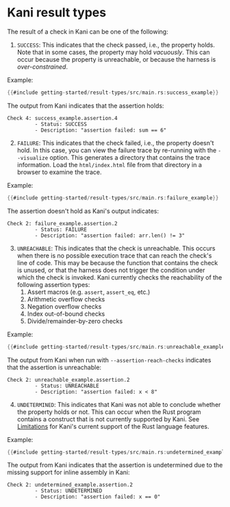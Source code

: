 # Kani result types

The result of a check in Kani can be one of the following:

1. `SUCCESS`: This indicates that the check passed, i.e., the property holds.
Note that in some cases, the property may hold _vacuously_. This can occur
because the property is unreachable, or because the harness is
_over-constrained_.

Example:
```rust
{{#include getting-started/result-types/src/main.rs:success_example}}
```
The output from Kani indicates that the assertion holds:
```
Check 4: success_example.assertion.4
         - Status: SUCCESS
         - Description: "assertion failed: sum == 6"
```

2. `FAILURE`: This indicates that the check failed, i.e., the property doesn't
hold. In this case, you can view the failure trace by re-running with the
`--visualize` option.  This generates a directory that contains the trace
information. Load the `html/index.html` file from that directory in a browser to
examine the trace.

Example:
```rust
{{#include getting-started/result-types/src/main.rs:failure_example}}
```
The assertion doesn't hold as Kani's output indicates:
```
Check 2: failure_example.assertion.2
         - Status: FAILURE
         - Description: "assertion failed: arr.len() != 3"
```

3. `UNREACHABLE`: This indicates that the check is unreachable. This occurs when
there is no possible execution trace that can reach the check's line of code.
This may be because the function that contains the check is unused, or that the
harness does not trigger the condition under which the check is invoked. Kani
currently checks the reachability of the following assertion types:
    1. Assert macros (e.g. `assert`, `assert_eq`, etc.)
    2. Arithmetic overflow checks
    3. Negation overflow checks
    4. Index out-of-bound checks
    5. Divide/remainder-by-zero checks


Example:

```rust
{{#include getting-started/result-types/src/main.rs:unreachable_example}}
```

The output from Kani when run with `--assertion-reach-checks` indicates that
the assertion is unreachable:
```
Check 2: unreachable_example.assertion.2
         - Status: UNREACHABLE
         - Description: "assertion failed: x < 8"
```

4. `UNDETERMINED`: This indicates that Kani was not able to conclude whether the
property holds or not. This can occur when the Rust program contains a construct
that is not currently supported by Kani. See
[Limitations](./limitations.md#limitations) for Kani's current support of the
Rust language features.

Example:
```rust
{{#include getting-started/result-types/src/main.rs:undetermined_example}}
```
The output from Kani indicates that the assertion is undetermined due to the
missing support for inline assembly in Kani:
```
Check 2: undetermined_example.assertion.2
         - Status: UNDETERMINED
         - Description: "assertion failed: x == 0"
```
